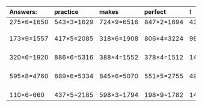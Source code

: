 | Answers: | practice | makes | perfect | ! |
| :--- | :--- | :--- | :--- | :--- |
| 275×6=1650 | 543×3=1629 | 724×9=6516 | 847×2=1694 | 439×4=1756 | 
|   |   |   |   |   | 
|   |   |   |   |   | 
|   |   |   |   |   | 
| 173×9=1557 | 417×5=2085 | 318×6=1908 | 806×4=3224 | 984×6=5904 | 
|   |   |   |   |   | 
|   |   |   |   |   | 
|   |   |   |   |   | 
|   |   |   |   |   | 
| 320×6=1920 | 886×6=5316 | 388×4=1552 | 378×4=1512 | 144×2=288 | 
|   |   |   |   |   | 
|   |   |   |   |   | 
|   |   |   |   |   | 
|   |   |   |   |   | 
| 595×8=4760 | 889×6=5334 | 845×6=5070 | 551×5=2755 | 494×7=3458 | 
|   |   |   |   |   | 
|   |   |   |   |   | 
|   |   |   |   |   | 
|   |   |   |   |   | 
| 110×6=660 | 437×5=2185 | 598×3=1794 | 198×9=1782 | 144×3=432 | 
